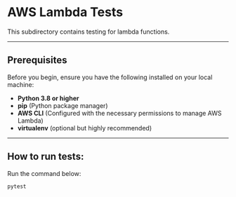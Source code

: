 # AWS Lambda Tests

This subdirectory contains testing for lambda functions.

---

## Prerequisites

Before you begin, ensure you have the following installed on your local machine:

- **Python 3.8 or higher**
- **pip** (Python package manager)
- **AWS CLI** (Configured with the necessary permissions to manage AWS Lambda)
- **virtualenv** (optional but highly recommended)

---

## How to run tests:

Run the command below:

```bash
pytest
```
